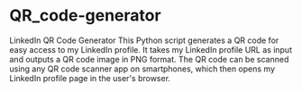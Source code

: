 # QR_code-generator
LinkedIn QR Code Generator This Python script generates a QR code for easy access to my LinkedIn profile. It takes my LinkedIn profile URL as input and outputs a QR code image in PNG format. The QR code can be scanned using any QR code scanner app on smartphones, which then opens my LinkedIn profile page in the user's browser.
